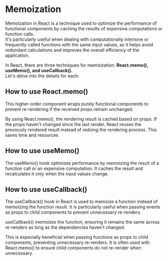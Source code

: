 # Memoization

Memoization in React is a technique used to optimize the performance of functional components by caching the results of expensive computations or function calls.  
It's particularly useful when dealing with computationally intensive or frequently called functions with the same input values, as it helps avoid redundant calculations and improves the overall efficiency of the application.

In React, there are three techniques for memoization: **React.memo(), useMemo(), and useCallback().**  
Let's delve into the details for each:

## How to use React.memo()

This higher-order component wraps purely functional components to prevent re-rendering if the received props remain unchanged.

By using React.memo(), the rendering result is cached based on props. If the props haven't changed since the last render, React reuses the previously rendered result instead of redoing the rendering process. This saves time and resources

## How to use useMemo()

The useMemo() hook optimizes performance by memoizing the result of a function call or an expensive computation. It caches the result and recalculates it only when the input values change.

## How to use useCallback()

The useCallback() hook in React is used to memoize a function instead of memoizing the function result. It is particularly useful when passing events as props to child components to prevent unnecessary re-renders.

useCallback() memoizes the function, ensuring it remains the same across re-renders as long as the dependencies haven't changed.

This is especially beneficial when passing functions as props to child components, preventing unnecessary re-renders. It is often used with React.memo() to ensure child components do not re-render when unnecessary.
